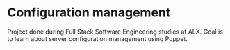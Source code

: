 # Configuration management

Project done during Full Stack Software Engineering studies at ALX. Goal is to learn about server configuration management using Puppet.
